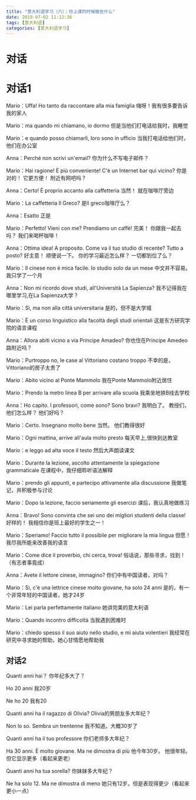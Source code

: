 ```yaml
---
title: "意大利语学习（六）：你上课的时候做些什么"
date: 2019-07-02 11:12:36
tags: [意大利语]
categories: [意大利语学习]
---
```



# 对话

# 对话1

Mario：Uffa! Ho tanto da raccontare alla mia famiglia 嗨呀！我有很多要告诉我的家人

Mario：ma quando mi chiamano, io dormo 但是当他们打电话给我时，我睡觉

Mario：e quando posso chiamarli, loro sono in ufficio 当我打电话给他们时，他们在办公室

Anna：Perché non scrivi un'email? 你为什么不写电子邮件？

Mario：Hai ragione! È più conveniente! C'è un Internet bar qui vicino? 你是对的！ 它更方便！ 附近有网吧吗？

Anna：Certo! È proprio accanto alla caffetteria 当然！ 就在咖啡厅旁边

Mario：La caffetteria ll Greco? 是ll greco咖啡厅么？

Anna：Esatto 正是

Mario：Perfetto! Vieni con me? Prendiamo un caffè! 完美！ 你跟我一起去吗？ 我们来喝杯咖啡！

Anna：Ottima idea! A proposito. Come va il tuo studio di recente? Tutto a posto? 好主意！ 顺便说一下。 你的学习最近怎么样？ 一切都到位了么？

Mario：Il cinese non è mica facile. Io studio solo da un mese 中文并不容易。 我只学了一个月

Anna：Non mi ricordo dove studi, all'Università La Sapienza? 我不记得我在哪里学习,在La Sapienza大学？

Mario：Sì, ma non alla città universitaria 是的，但不是大学城

Mario：È un corso linguistico alla facoltà degli studi orientali 这是东方研究学院的语言课程

Anna：Allora abiti vicino a via Principe Amadeo? 你也住在Principe Amedeo路附近吗？

Mario：Purtroppo no, le case al Vittoriano costano troppo 不幸的是，Vittoriano的房子太贵了

Mario：Abito vicino al Ponte Mammolo 我在Ponte Mammolo附近居住

Mario：Prendo la metro linea B per arrivare alla scuola 我乘坐地铁B线去学校

Anna：Ho capito. I professori, come sono? Sono bravi? 我明白了。 教授们，他们怎么样？ 他们好吗？

Mario：Certo. Insegnano molto bene 当然。 他们教得很好

Mario：Ogni mattina, arrive all'aula molto presto 每天早上,很快到达教室

Mario：e leggo ad alta voce il testo 然后大声朗读课文

Mario：Durante la lezione, ascolto attentamente la spiegazione grammaticale 在课程中，我仔细聆听语法解释

Mario：prendo gli appunti, e partecipo attivamente alla discussione 我做笔记，并积极参与讨论

Mario：Dopo la lezione, faccio seriamente gli esercizi 课后，我认真地做练习

Anna：Bravo! Sono convinta che sei uno dei migliori studenti della classe! 好样的！ 我相信你是班上最好的学生之一！

Mario：Speriamo! Faccio tutto il possibile per migliorare la mia lingua 但愿！ 我尽我所能来改善我的语言

Mario：Come dice il proverbio, chi cerca, trova! 俗话说，那些寻求，找到！（有志者事竟成）

Anna：Avete il lettore cinese, immagino? 你们中有中国读者，对吗？

Mario：Si, c'è una lettrice cinese molto giovane, ha solo 24 anni 是的，有一个非常年轻的中国读者，她才24岁

Mario：Lei parla perfettamente italiano 她讲完美的意大利语

Mario：Quando incontro difficoltà 当我遇到困难时

Mario：chiedo spesso il suo aiuto nello studio, e mi aiuta volentieri 我经常在研究中寻求她的帮助，她心甘情愿地帮助我

## 对话2

Quanti anni hai？ 你年纪多大了？

Ho 20 anni 我20岁

Ne ho 20 我有20

Quanti anni ha il ragazzo di Olivia? Olivia的男朋友多大年纪？

Non lo so. Sembra un trentenne 我不知道。大概30岁了

Quanti anni ha il tuo professore 你们老师多大年纪？

Ha 30 anni. È molto giovane. Ma ne dimostra di più 他今年30岁。 他很年轻。 但它显示更多（看起来更老）

Quanti anni ha tua sorella? 你妹妹多大年纪？

Ne ha solo 12. Ma ne dimostra di meno 她只有12岁。但是表现得更少（看起来更小一点）

